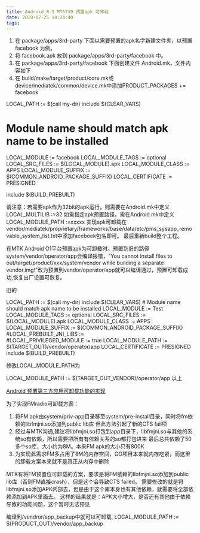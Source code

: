 ```yaml
---
title: Android 8.1 MT6739 预置apk 可卸载
date: 2019-07-25 14:24:40
tags:
---
```


1. 在 package/apps/3rd-party 下面以需要预置的apk名字新建文件夹，以预置 facebook 为例。
2. 将 facebook.apk 放到 package/apps/3rd-party/facebook 中。
3. 在 package/apps/3rd-party/facebook 下面创建文件 Android.mk，文件内容如下
4. 在 build/make/target/product/core.mk或device/mediatek/common/device.mk中添加PRODUCT_PACKAGES += facebook

LOCAL_PATH := $(call my-dir)
include $(CLEAR_VARS)
# Module name should match apk name to be installed
LOCAL_MODULE := facebook
LOCAL_MODULE_TAGS := optional
LOCAL_SRC_FILES := $(LOCAL_MODULE).apk
LOCAL_MODULE_CLASS := APPS
LOCAL_MODULE_SUFFIX := $(COMMON_ANDROID_PACKAGE_SUFFIX)
LOCAL_CERTIFICATE := PRESIGNED

include $(BUILD_PREBUILT)

请注意：若需要apk作为32bit的apk运行，则需要在Android.mk中定义
LOCAL_MULTILIB :=32
如需指定apk预置路径，需在Android.mk中定义LOCAL_MODULE_PATH :=xxxxx
实现apk可卸载在
vendor/mediatek/proprietary/frameworks/base/data/etc/pms_sysapp_removable_system_list.txt中添加facebook包名即可。
最后重新build整个工程。

在MTK Android O1平台预置apk为可卸载时。预置到旧的路径system/vendor/operator/app会编译报错，"You cannot install files to out/target/product/xxx/system/vendor while building a separate vendor.img!"改为预置到vendor/operator/app就可以编译通过，预置可卸载成功,恢复出厂设置可恢复。

旧的

LOCAL_PATH := $(call my-dir)
include $(CLEAR_VARS)
\# Module name should match apk name to be installed
LOCAL_MODULE := Test
LOCAL_MODULE_TAGS := optional
LOCAL_SRC_FILES := $(LOCAL_MODULE).apk
LOCAL_MODULE_CLASS := APPS
LOCAL_MODULE_SUFFIX := $(COMMON_ANDROID_PACKAGE_SUFFIX)
\#LOCAL_PREBUILT_JNI_LIBS := \
\#LOCAL_PRIVILEGED_MODULE := true
LOCAL_MODULE_PATH := $(TARGET_OUT)/vendor/operator/app
LOCAL_CERTIFICATE := PRESIGNED
include $(BUILD_PREBUILT)

修改LOCAL_MODULE_PATH为

LOCAL_MODULE_PATH := $(TARGET_OUT_VENDOR)/operator/app
以上

[Android 预置第三方应用可卸载功能的实现](https://blog.csdn.net/pirionFordring/article/details/83586037)

为了实现FMradio可卸载方案：
1. 将FM apk由system/priv-app目录移至system/pre-install目录，同时将fm依赖的libfmjni.so添加到public lib库 
但此方法引起了新的CTS fail项
2. 经过与MTK沟通,建议将libfmjni.so打包到app目录下，libfmjni.so与其他的系统so有依赖，所以需要把所有有依赖关系的so都打包进来
最后总共依赖了50多个so库，大小约为8M。本来FM apk的大小只有800K
3. 为实现此需求FM多占用了8M的内存空间，GO项目本来就内存吃紧，而这里的卸载方案本来就不是真正从内存中删除

MTK有将FM预置位可卸载的方案，要求是将FM依赖的libfmjni.so添加到public lib库（否则FM直接crash），但是这个会导致CTS failed。
需要修改的就是将libfmjni.so添加APK内部去，但是由于这个库本身也有其他依赖，就需要将全部依赖添加到APK里面去。
这样的结果就是：APK大小增大，是否还有其他由于依赖导致的功能问题，这个暂时无法预见

编译到/vendror/app_backup中就可以可卸载,
LOCAL_MODULE_PATH := $(PRODUCT_OUT)/vendor/app_backup

